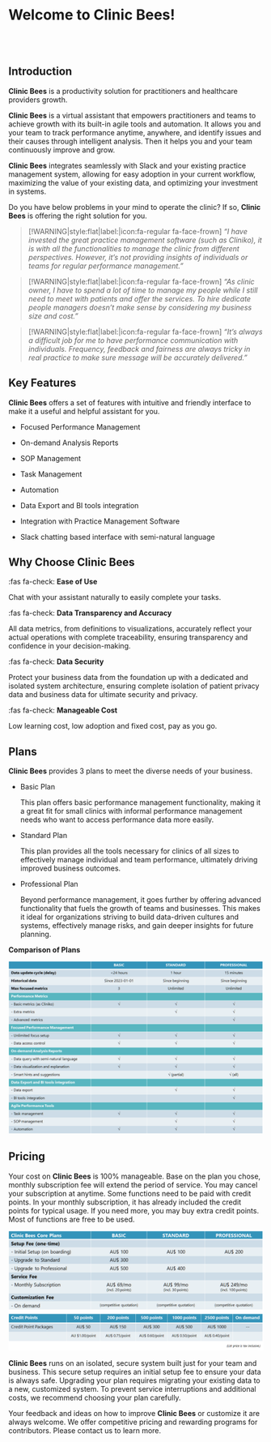 # Welcome to Clinic Bees!

<br><br>

## Introduction

**Clinic Bees** is a productivity solution for practitioners and healthcare providers growth.

**Clinic Bees** is a virtual assistant that empowers practitioners and teams to achieve growth
with its built-in agile tools and automation. It allows you and your team to track performance anytime, anywhere, 
and identify issues and their causes through intelligent analysis. 
Then it helps you and your team continuously improve and grow.

**Clinic Bees** integrates seamlessly with Slack and your existing practice management system, 
allowing for easy adoption in your current workflow, maximizing the value of your existing data, 
and optimizing your investment in systems.

Do you have below problems in your mind to operate the clinic?
If so, **Clinic Bees** is offering the right solution for you.

>[!WARNING|style:flat|label:|icon:fa-regular fa-face-frown]
_“I have invested the great practice management software (such as Cliniko), it is with all the functionalities to manage the clinic from different perspectives.  However, it’s not providing insights of individuals or teams for regular performance management.”_

>[!WARNING|style:flat|label:|icon:fa-regular fa-face-frown]
_“As clinic owner, I have to spend a lot of time to manage my people while I still need to meet with patients and offer the services.  To hire dedicate people managers doesn’t make sense by considering my business size and cost.”_

>[!WARNING|style:flat|label:|icon:fa-regular fa-face-frown]
_“It’s always a difficult job for me to have performance communication with individuals.  Frequency, feedback and fairness are always tricky in real practice to make sure message will be accurately delivered.”_


## Key Features

**Clinic Bees** offers a set of features with intuitive and friendly interface to make it a useful and helpful assistant for you. 

* Focused Performance Management

* On-demand Analysis Reports

* SOP Management

* Task Management

* Automation

* Data Export and BI tools integration

* Integration with Practice Management Software

* Slack chatting based interface with semi-natural language

## Why Choose Clinic Bees

:fas fa-check: **Ease of Use**

  Chat with your assistant naturally to easily complete your tasks.

:fas fa-check: **Data Transparency and Accuracy**

  All data metrics, from definitions to visualizations, accurately reflect your actual operations 
	with complete traceability, ensuring transparency and confidence in your decision-making.

:fas fa-check: **Data Security**
  
  Protect your business data from the foundation up with a dedicated and isolated 
	system architecture, ensuring complete isolation of patient privacy data and business data
	for ultimate security and privacy.

:fas fa-check: **Manageable Cost**

  Low learning cost, low adoption and fixed cost, pay as you go.

## Plans

**Clinic Bees** provides 3 plans to meet the diverse needs of your business.

* Basic Plan
  
  This plan offers basic performance management functionality, making it a great fit for small clinics 
  with informal performance management needs who want to access performance data more easily.

* Standard Plan

  This plan provides all the tools necessary for clinics of all sizes to effectively manage 
  individual and team performance, ultimately driving improved business outcomes.

* Professional Plan
  
  Beyond performance management, it goes further by offering advanced functionality that fuels
  the growth of teams and businesses. This makes it ideal for organizations striving to build 
  data-driven cultures and systems, effectively manage risks, and gain deeper insights for future planning.


**Comparison of Plans**

![Comparison of Plans](images/plans.png)

## Pricing

Your cost on **Clinic Bees** is 100% manageable.  Base on the plan you chose,
monthly subscription fee will extend the period of service.  You may cancel your subscription at anytime.
Some functions need to be paid with credit points.  In your monthly subscription, it has already included
the credit points for typical usage.  If you need more, you may buy extra credit points.
Most of functions are free to be used.

![Pricing](images/pricing.png)

**Clinic Bees** runs on an isolated, secure system built just for your team and business. 
This secure setup requires an initial setup fee to ensure your data is always safe.
Upgrading your plan requires migrating your existing data to a new, customized system.
To prevent service interruptions and additional costs, we recommend choosing your plan carefully.

Your feedback and ideas on how to improve **Clinic Bees** or customize it are always welcome.
We offer competitive pricing and rewarding programs for contributors. Please contact us to learn more.


